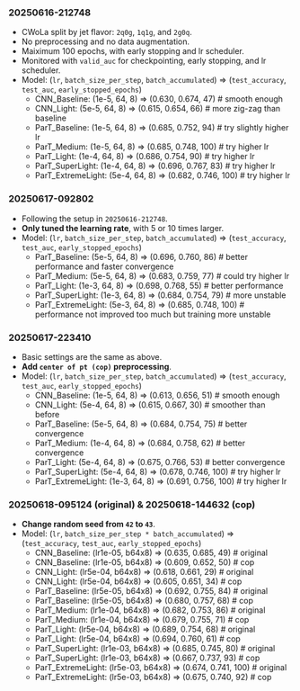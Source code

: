 ### 20250616-212748
- CWoLa split by jet flavor: `2q0g`, `1q1g`, and `2g0q`.
- No preprocessing and no data augmentation.
- Maiximum 100 epochs, with early stopping and lr scheduler.
- Monitored with `valid_auc` for checkpointing, early stopping, and lr scheduler.
- Model: (`lr`, `batch_size_per_step`, `batch_accumulated`) => (`test_accuracy`, `test_auc`, `early_stopped_epochs`)
  - CNN_Baseline: (1e-5, 64, 8) => (0.630, 0.674, 47)  # smooth enough
  - CNN_Light: (5e-5, 64, 8) => (0.615, 0.654, 66)  # more zig-zag than baseline
  - ParT_Baseline: (1e-5, 64, 8) => (0.685, 0.752, 94)  # try slightly higher lr
  - ParT_Medium: (1e-5, 64, 8) => (0.685, 0.748, 100)  # try higher lr
  - ParT_Light:  (1e-4, 64, 8) => (0.686, 0.754, 90)  # try higher lr
  - ParT_SuperLight: (1e-4, 64, 8) => (0.696, 0.767, 83)  # try higher lr
  - ParT_ExtremeLight: (5e-4, 64, 8) => (0.682, 0.746, 100)  # try higher lr

### 20250617-092802
- Following the setup in `20250616-212748`.
- **Only tuned the learning rate**, with 5 or 10 times larger.
- Model: (`lr`, `batch_size_per_step`, `batch_accumulated`) => (`test_accuracy`, `test_auc`, `early_stopped_epochs`)
  - ParT_Baseline: (5e-5, 64, 8) => (0.696, 0.760, 86)  # better performance and faster convergence
  - ParT_Medium: (5e-5, 64, 8) => (0.683, 0.759, 77)  # could try higher lr
  - ParT_Light:  (1e-3, 64, 8) => (0.698, 0.768, 55)  # better performance
  - ParT_SuperLight: (1e-3, 64, 8) => (0.684, 0.754, 79)  # more unstable
  - ParT_ExtremeLight: (5e-3, 64, 8) => (0.685, 0.748, 100)  # performance not improved too much but training more unstable

### 20250617-223410
- Basic settings are the same as above.
- **Add `center of pt (cop)` preprocessing**.
- Model: (`lr`, `batch_size_per_step`, `batch_accumulated`) => (`test_accuracy`, `test_auc`, `early_stopped_epochs`)
  - CNN_Baseline: (1e-5, 64, 8) => (0.613, 0.656, 51)  # smooth enough
  - CNN_Light: (5e-4, 64, 8) => (0.615, 0.667, 30)  # smoother than before
  - ParT_Baseline: (5e-5, 64, 8) => (0.684, 0.754, 75)  # better convergence
  - ParT_Medium: (1e-4, 64, 8) => (0.684, 0.758, 62)  # better convergence
  - ParT_Light:  (5e-4, 64, 8) => (0.675, 0.766, 53)  # better convergence
  - ParT_SuperLight: (5e-4, 64, 8) => (0.678, 0.746, 100)  # try higher lr
  - ParT_ExtremeLight: (1e-3, 64, 8) => (0.691, 0.756, 100)  # try higher lr

### 20250618-095124 (original) & 20250618-144632 (cop)
- **Change random seed from `42` to `43`**.
- Model: (`lr`, `batch_size_per_step * batch_accumulated`) => (`test_accuracy`, `test_auc`, `early_stopped_epochs`)
  - CNN_Baseline: (lr1e-05, b64x8) => (0.635, 0.685, 49) # original
  - CNN_Baseline: (lr1e-05, b64x8) => (0.609, 0.652, 50) # cop
  - CNN_Light: (lr5e-04, b64x8) => (0.618, 0.661, 29) # original
  - CNN_Light: (lr5e-04, b64x8) => (0.605, 0.651, 34) # cop
  - ParT_Baseline: (lr5e-05, b64x8) => (0.692, 0.755, 84) # original
  - ParT_Baseline: (lr5e-05, b64x8) => (0.680, 0.757, 68) # cop
  - ParT_Medium: (lr1e-04, b64x8) => (0.682, 0.753, 86) # original
  - ParT_Medium: (lr1e-04, b64x8) => (0.679, 0.755, 71) # cop
  - ParT_Light: (lr5e-04, b64x8) => (0.689, 0.754, 68) # original
  - ParT_Light: (lr5e-04, b64x8) => (0.694, 0.760, 61) # cop
  - ParT_SuperLight: (lr1e-03, b64x8) => (0.685, 0.745, 80) # original
  - ParT_SuperLight: (lr1e-03, b64x8) => (0.667, 0.737, 93) # cop
  - ParT_ExtremeLight: (lr5e-03, b64x8) => (0.674, 0.741, 100) # original
  - ParT_ExtremeLight: (lr5e-03, b64x8) => (0.675, 0.740, 92) # cop